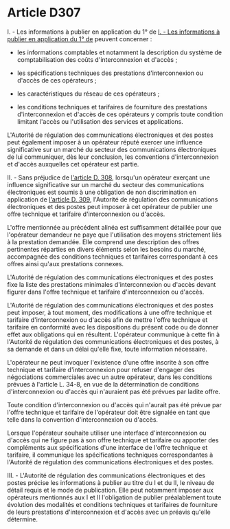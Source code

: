 # Article D307

I. - Les informations à publier en application du 1° de [I. - Les informations à publier en application du 1° de][1] peuvent concerner :

- les informations comptables et notamment la description du système de comptabilisation des coûts d'interconnexion et d'accès ;

- les spécifications techniques des prestations d'interconnexion ou d'accès de ces opérateurs ;

- les caractéristiques du réseau de ces opérateurs ;

- les conditions techniques et tarifaires de fourniture des prestations d'interconnexion et d'accès de ces opérateurs y compris toute condition limitant l'accès ou l'utilisation des services et applications. 

L'Autorité de régulation des communications électroniques et des postes peut également imposer à un opérateur réputé exercer une influence significative sur un marché du secteur des communications électroniques de lui communiquer, dès leur conclusion, les conventions d'interconnexion et d'accès auxquelles cet opérateur est partie. 

II. - Sans préjudice de [l'article D. 308][2], lorsqu'un opérateur exerçant une influence significative sur un marché du secteur des communications électroniques est soumis à une obligation de non discrimination en application de [l'article D. 309][3], l'Autorité de régulation des communications électroniques et des postes peut imposer à cet opérateur de publier une offre technique et tarifaire d'interconnexion ou d'accès. 

L'offre mentionnée au précédent alinéa est suffisamment détaillée pour que l'opérateur demandeur ne paye que l'utilisation des moyens strictement liés à la prestation demandée. Elle comprend une description des offres pertinentes réparties en divers éléments selon les besoins du marché, accompagnée des conditions techniques et tarifaires correspondant à ces offres ainsi qu'aux prestations connexes. 

L'Autorité de régulation des communications électroniques et des postes fixe la liste des prestations minimales d'interconnexion ou d'accès devant figurer dans l'offre technique et tarifaire d'interconnexion ou d'accès. 

L'Autorité de régulation des communications électroniques et des postes peut imposer, à tout moment, des modifications à une offre technique et tarifaire d'interconnexion ou d'accès afin de mettre l'offre technique et tarifaire en conformité avec les dispositions du présent code ou de donner effet aux obligations qui en résultent. L'opérateur communique à cette fin à l'Autorité de régulation des communications électroniques et des postes, à sa demande et dans un délai qu'elle fixe, toute information nécessaire. 

L'opérateur ne peut invoquer l'existence d'une offre inscrite à son offre technique et tarifaire d'interconnexion pour refuser d'engager des négociations commerciales avec un autre opérateur, dans les conditions prévues à l'article L. 34-8, en vue de la détermination de conditions d'interconnexion ou d'accès qui n'auraient pas été prévues par ladite offre. 

Toute condition d'interconnexion ou d'accès qui n'aurait pas été prévue par l'offre technique et tarifaire de l'opérateur doit être signalée en tant que telle dans la convention d'interconnexion ou d'accès. 

Lorsque l'opérateur souhaite utiliser une interface d'interconnexion ou d'accès qui ne figure pas à son offre technique et tarifaire ou apporter des compléments aux spécifications d'une interface de l'offre technique et tarifaire, il communique les spécifications techniques correspondantes à l'Autorité de régulation des communications électroniques et des postes. 

III. - L'Autorité de régulation des communications électroniques et des postes précise les informations à publier au titre du I et du II, le niveau de détail requis et le mode de publication. Elle peut notamment imposer aux opérateurs mentionnés aux I et II l'obligation de publier préalablement toute évolution des modalités et conditions techniques et tarifaires de fourniture de leurs prestations d'interconnexion et d'accès avec un préavis qu'elle détermine.

 [1]: /affichCodeArticle.do?cidTexte=LEGITEXT000006070987&idArticle=LEGIARTI000006465428&dateTexte=&categorieLien=cid
 [2]: /affichCodeArticle.do?cidTexte=LEGITEXT000006070987&idArticle=LEGIARTI000006464511&dateTexte=&categorieLien=cid
 [3]: /affichCodeArticle.do?cidTexte=LEGITEXT000006070987&idArticle=LEGIARTI000006464515&dateTexte=&categorieLien=cid